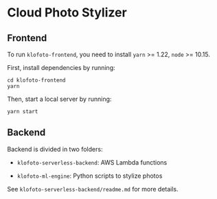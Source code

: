# Cloud Photo Stylizer

## Frontend

To run `klofoto-frontend`, you need to install `yarn` >= 1.22, `node` >= 10.15.

First, install dependencies by running:

```
cd klofoto-frontend
yarn
```

Then, start a local server by running:

```
yarn start
```

## Backend

Backend is divided in two folders:

* `klofoto-serverless-backend`: AWS Lambda functions

* `klofoto-ml-engine`: Python scripts to stylize photos

See `klofoto-serverless-backend/readme.md` for more details.
